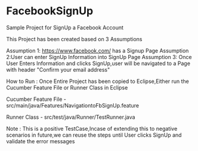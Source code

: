 # FacebookSignUp
Sample Project for SignUp a Facebook Account

This Project has been created based on 3 Assumptions

Assumption 1: https://www.facebook.com/ has a Signup Page
Assumption 2:User can enter SignUp Information into SignUp Page
Assumption 3: Once User Enters Information and clicks SignUp,user will be navigated to a Page with header "Confirm your email address"

How to Run : Once Entire Project has been copied to Eclipse,Either run the Cucumber Feature File or Runner Class in Eclipse

Cucumber Feature File - src/main/java/Features/NavigationtoFbSignUp.feature

Runner Class - src/test/java/Runner/TestRunner.java

Note : This is a positive TestCase,Incase of extending this to negative scenarios in future,we can reuse the steps until User clicks SignUp
and validate the error messages
